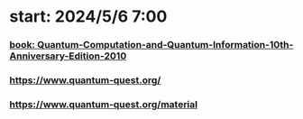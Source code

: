 # start: 2024/5/6 7:00


### [book: Quantum-Computation-and-Quantum-Information-10th-Anniversary-Edition-2010](https://profmcruz.files.wordpress.com/2017/08/quantum-computation-and-quantum-information-nielsen-chuang.pdf)

### https://www.quantum-quest.org/
### https://www.quantum-quest.org/material
